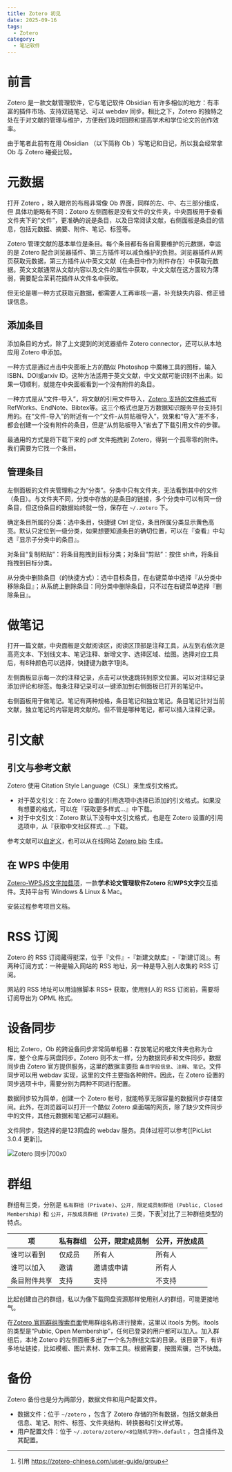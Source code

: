 ```yaml
---
title: Zotero 初见
date: 2025-09-16
tags:
  - Zotero
category:
  - 笔记软件
---
```

# 前言

Zotero 是一款文献管理软件，它与笔记软件 Obsidian 有许多相似的地方：有丰富的插件市场、支持双链笔记、可以 webdav 同步。相比之下，Zotero 的独特之处在于对文献的管理与维护，方便我们及时回顾和提高学术和学位论文的创作效率。

由于笔者此前有在用 Obsidian （以下简称 Ob ）写笔记和日记，所以我会经常拿 Ob 与 Zotero ~~碰瓷~~比较。

<!-- more -->

# 元数据

打开 Zotero ，映入眼帘的布局非常像 Ob 界面，同样的左、中、右三部分组成，但 具体功能略有不同：Zotero 左侧面板是没有文件的文件夹，中央面板用于查看文件夹下的“文件”，更准确的说是条目，以及日常阅读文献，右侧面板是条目的信息，包括元数据、摘要、附件、笔记、标签等。

Zotero 管理文献的基本单位是条目。每个条目都有各自需要维护的元数据，幸运的是 Zotero 配合浏览器插件、第三方插件可以减负维护的负担。浏览器插件从网页获取元数据，第三方插件从中英文文献（在条目中作为附件存在）中获取元数据。英文文献通常从文献内容以及文件的属性中获取，中文文献在这方面较为薄弱，需要配合茉莉花插件从文件名中获取。

但无论是哪一种方式获取元数据，都需要人工再审核一遍，补充缺失内容、修正错误信息。

## 添加条目

添加条目的方式，除了上文提到的浏览器插件 Zotero connector，还可以从本地应用 Zotero 中添加。

一种方式是通过点击中央面板上方的酷似 Photoshop 中魔棒工具的图标，输入 ISBN、DOI或arxiv ID。这种方法适用于英文文献，中文文献可能识别不出来。如果一切顺利，就能在中央面板看到一个没有附件的条目。

一种方式是从“文件-导入”，将文献的引用文件导入，[Zotero 支持的文件格式](https://www.zotero.org/support/kb/importing_standardized_formats)有 RefWorks、EndNote、Bibtex等。这三个格式也是万方数据知识服务平台支持引用的。在“文件-导入”的附近有一个“文件-从剪贴板导入”，效果和“导入”差不多，都会创建一个没有附件的条目，但是“从剪贴板导入”省去了下载引用文件的步骤。

最通用的方式是将下载下来的 pdf 文件拖拽到 Zotero，得到一个孤零零的附件。我们需要为它找一个条目。

## 管理条目

左侧面板的文件夹管理称之为“分类”。分类中只有文件夹，无法看到其中的文件（条目）。与文件夹不同，分类中存放的是条目的链接，多个分类中可以有同一份条目，但这份条目的数据始终就一份，保存在 `~/.zotero` 下。

确定条目所属的分类：选中条目，快捷键 Ctrl 定位，条目所属分类显示黄色高亮。默认只定位到一级分类，如果想要知道条目的确切位置，可以在『查看』中勾选『显示子分类中的条目』。

对条目“复制粘贴”：将条目拖拽到目标分类；对条目“剪贴”：按住 shift，将条目拖拽到目标分类。

从分类中删除条目（的快捷方式）：选中目标条目，在右键菜单中选择『从分类中移除条目』；从系统上删除条目：同分类中删除条目，只不过在右键菜单选择『删除条目』。

# 做笔记

打开一篇文献，中央面板是文献阅读区，阅读区顶部是注释工具，从左到右依次是高亮文本、下划线文本、笔记注释、新增文字、选择区域、绘图。选择对应工具后，有8种颜色可以选择，快捷键为数字1到8。

左侧面板显示每一次的注释记录，点击可以快速跳转到原文位置。可以对注释记录添加评论和标签。每条注释记录可以一键添加到右侧面板已打开的笔记中。

右侧面板用于做笔记。笔记有两种规格，条目笔记和独立笔记。条目笔记针对当前文献，独立笔记的内容是跨文献的。但不管是哪种笔记，都可以插入注释记录。

# 引文献

## 引文与参考文献

Zotero 使用 Citation Style Language（CSL）来生成引文格式。

- 对于英文引文：在 Zotero 设置的引用选项中选择已添加的引文格式。如果没有想要的格式，可以在『获取更多样式...』中下载。
- 对于中文引文：Zotero 默认下没有中文引文格式，也是在 Zotero 设置的引用选项中，从『获取中文社区样式...』下载。

参考文献可以[自定义](https://zotero-chinese.com/user-guide/create-bibliographies-within-zotero)，也可以从在线网站 [Zotero bib](https://zotero-chinese.com/user-guide/create-bibliographies-via-zbib) 生成。

## 在 WPS 中使用

[Zotero-WPSJS文字加载项](https://gitee.com/wangrui5015/Zotero-WPSJS)，一款**学术论文管理软件Zotero** 和**WPS文字**交互插件。支持平台有 Windows & Linux & Mac。

安装过程参考项目文档。

# RSS 订阅

Zotero 的 RSS 订阅藏得挺深，位于『文件』-『新建文献库』-『新建订阅』。有两种订阅方式：一种是输入网站的 RSS 地址，另一种是导入别人收集的 RSS 订阅。

网站的 RSS 地址可以用油猴脚本 RSS+ 获取，使用别人的 RSS 订阅前，需要将订阅导出为 OPML 格式。

# 设备同步

相比 Zotero，Ob 的跨设备同步非常简单粗暴：存放笔记的根文件夹也称为仓库，整个仓库与网盘同步。Zotero 则不太一样，分为数据同步和文件同步。数据同步由 Zotero 官方提供服务，这里的数据主要指 `条目字段信息`、`注释`、`笔记`。文件同步可以用 webdav 实现，这里的文件主要指各种附件。因此，在 Zotero 设置的同步选项卡中，需要分别为两种不同进行配置。

数据同步较为简单，创建一个 Zotero 帐号，就能畅享无限容量的数据同步存储空间。此外，在浏览器可以打开一个酷似 Zotero 桌面端的网页，除了缺少文件同步中的文件，其他元数据和笔记都可以翻阅。

文件同步，我选择的是123网盘的 webdav 服务。具体过程可以参考[[PicList 3.0.4 更新]]。

![Zotero 同步|700x0](https://vip.123pan.cn/1844935313/obsidian/20250916074755193.png)

# 群组

群组有三类，分别是 `私有群组 (Private)`、`公开, 限定成员制群组 (Public, Closed Membership)` 和 `公开, 开放成员群组 (Private)` 三类，下表[^1]对比了三种群组类型的特点。

| 项      | 私有群组 | 公开，限定成员制 | 公开，开放成员 |
| ------ | ---- | -------- | ------- |
| 谁可以看到  | 仅成员  | 所有人      | 所有人     |
| 谁可以加入  | 邀请   | 邀请或申请    | 所有人     |
| 条目附件共享 | 支持   | 支持       | 不支持     |

比起创建自己的群组，私以为像下载网盘资源那样使用别人的群组，可能更接地气。

在[Zotero 官网群组搜索页面](https://www.zotero.org/search/type/group)使用群组名称进行搜索，这里以 itools 为例。itools 的类型是“Public, Open Membership”，任何已登录的用户都可以加入。加入群组后，本地 Zotero 的左侧面板多出了一个名为群组文库的目录。该目录下，有许多地址链接，比如模板、图片素材、效率工具。根据需要，按图索骥，岂不快哉。

# 备份

Zotero 备份也是分为两部分，数据文件和用户配置文件。

- 数据文件：位于 `~/zotero` ，包含了 Zotero 存储的所有数据，包括文献条目信息、笔记、附件、标签、文件夹结构、转换器和引文样式等。
- 用户配置文件：位于 `~/.zotero/zotero/<8位随机字符>.default` ，包含插件及其配置。


[^1]: 引用 https://zotero-chinese.com/user-guide/group
